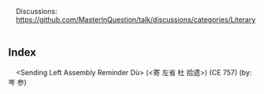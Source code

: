     Discussions:<br/>
    https://github.com/MasterInQuestion/talk/discussions/categories/Literary
\
<br/>
## Index

    &lt;Sending Left Assembly Reminder Dù> (<寄 左省 杜 拾遗>) (CE 757) (by: 岑 参)
